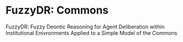 # FuzzyDR: Commons
FuzzyDR: Fuzzy Deontic Reasoning for Agent Deliberation within Institutional Enivronments
Applied to a Simple Model of the Commons


